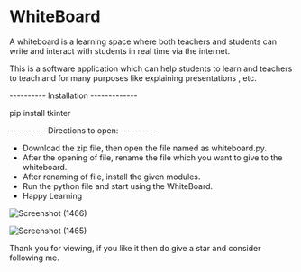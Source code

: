 # WhiteBoard

A whiteboard is a learning space where both teachers and students can write and interact with students in real time via the internet.

This is a software application which can help students to learn and teachers to teach and for many purposes like explaining presentations , etc.



---------- Installation -------------

pip install tkinter



---------- Directions to open: ----------

* Download the zip file, then open the file named as whiteboard.py.
* After the opening of file, rename the file which you want to give to the whiteboard.
* After renaming of file, install the given modules.
* Run the python file and start using the WhiteBoard.
* Happy Learning






![Screenshot (1466)](https://user-images.githubusercontent.com/53293250/162945437-50450319-60eb-4c1a-85ab-9675be585a1d.png)


![Screenshot (1465)](https://user-images.githubusercontent.com/53293250/162945440-70c43484-a22a-4d60-a70e-52bdf52df422.png)

Thank you for viewing, if you like it then do give a star and consider following me.

